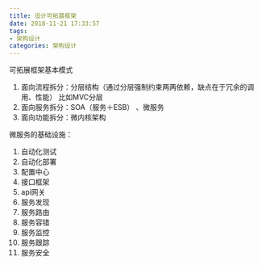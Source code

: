 ```yaml
---
title: 设计可拓展框架
date: 2018-11-21 17:33:57
tags: 
- 架构设计
categories: 架构设计
---
```

可拓展框架基本模式
1. 面向流程拆分：分层结构（通过分层强制约束两两依赖，缺点在于冗余的调用、性能）
    比如MVC分层
2. 面向服务拆分：SOA（服务＋ESB） 、微服务
3. 面向功能拆分：微内核架构

微服务的基础设施：
1. 自动化测试
2. 自动化部署
3. 配置中心
4. 接口框架
5. api网关
6. 服务发现
7. 服务路由
8. 服务容错
9. 服务监控
10. 服务跟踪
11. 服务安全